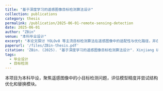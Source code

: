 ```yaml
---
title: "基于深度学习的遥感图像目标检测算法设计"
collection: publications
category: thesis
permalink: /publication/2025-06-01-remote-sensing-detection
date: 2025-06-01
author: "ZBin"
venue: "本科毕业设计"
excerpt: "本论文探讨 YOLOv8 等主流目标检测算法在遥感图像中的适配性与优化路径，并在 DOTA 数据集上进行性能评估。"
paperurl: '/files/ZBin-thesis.pdf'
citation: 'ZBin. (2025). "基于深度学习的遥感图像目标检测算法设计". Xinjiang University.'
tags:
  - 毕业设计
  - 目标检测
---
```


本项目为本科毕设，聚焦遥感图像中的小目标检测问题，评估模型精度并尝试结构优化和替换模块。

